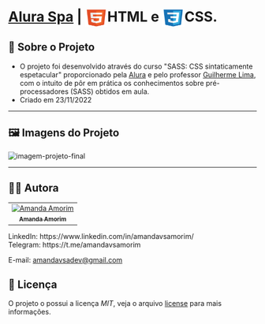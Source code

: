 # [Alura Spa](https://amandavsadev.github.io/alura-spa/) | <img align="center" alt="Amanda-HTML" height="35" width="45" src="https://raw.githubusercontent.com/devicons/devicon/master/icons/html5/html5-original.svg">HTML e <img align="center" alt="Amanda-CSS" height="35" width="45" src="https://raw.githubusercontent.com/devicons/devicon/master/icons/css3/css3-original.svg">CSS.

## :page_facing_up: Sobre o Projeto
- O projeto foi desenvolvido através do curso "SASS: CSS sintaticamente espetacular" proporcionado pela [Alura](https://github.com/alura-cursos) e pelo professor [Guilherme Lima](https://github.com/guilhermeonrails), com o intuito de pôr em prática os conhecimentos sobre pré-processadores (SASS) obtidos em aula.
- Criado em 23/11/2022
---
## :framed_picture: Imagens do Projeto

![imagem-projeto-final](MC.png)

---
## :woman_technologist:  Autora

<table class="author">
  <tr>
    <td align="center">
      <a href="https://github.com/amandavsadev">
        <img src="https://avatars.githubusercontent.com/u/104646886?v=4" 
        width="100px;" alt="Amanda Amorim"/>
        <br/>
        <sub>
          <b>Amanda Amorim</b>
        </sub>
      </a>
    </td>
  </tr>
</table>   
   LinkedIn: https://www.linkedin.com/in/amandavsamorim/ <br>
   Telegram: https://t.me/amandavsamorim
   
   E-mail: amandavsadev@gmail.com
   
  ## 📝 Licença
  
   O projeto o possui a licença _MIT_, veja o arquivo [license](license.txt) para mais informações.
